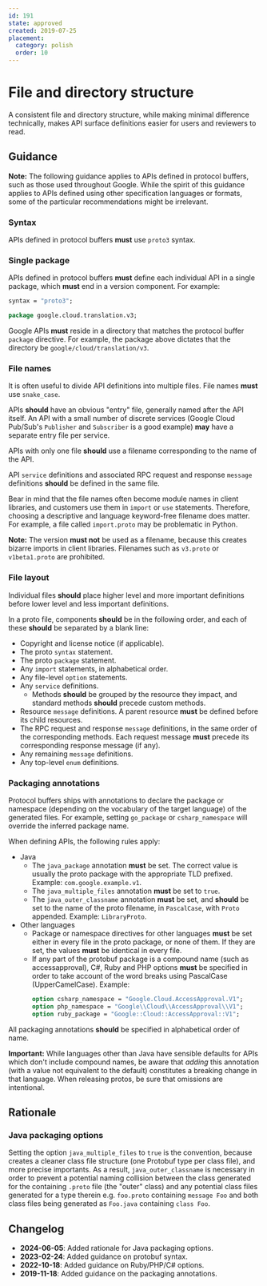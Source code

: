 ```yaml
---
id: 191
state: approved
created: 2019-07-25
placement:
  category: polish
  order: 10
---
```


# File and directory structure

A consistent file and directory structure, while making minimal difference
technically, makes API surface definitions easier for users and reviewers to
read.

## Guidance

**Note:** The following guidance applies to APIs defined in protocol buffers,
such as those used throughout Google. While the spirit of this guidance applies
to APIs defined using other specification languages or formats, some of the
particular recommendations might be irrelevant.

### Syntax

APIs defined in protocol buffers **must** use `proto3` syntax.

### Single package

APIs defined in protocol buffers **must** define each individual API in a
single package, which **must** end in a version component. For example:

```proto
syntax = "proto3";

package google.cloud.translation.v3;
```

Google APIs **must** reside in a directory that matches the protocol buffer
`package` directive. For example, the package above dictates that the directory
be `google/cloud/translation/v3`.

### File names

It is often useful to divide API definitions into multiple files. File names
**must** use `snake_case`.

APIs **should** have an obvious "entry" file, generally named after the API
itself. An API with a small number of discrete services (Google Cloud Pub/Sub's
`Publisher` and `Subscriber` is a good example) **may** have a separate entry
file per service.

APIs with only one file **should** use a filename corresponding to the name of
the API.

API `service` definitions and associated RPC request and response `message`
definitions **should** be defined in the same file.

Bear in mind that the file names often become module names in client libraries,
and customers use them in `import` or `use` statements. Therefore, choosing a
descriptive and language keyword-free filename does matter. For example, a file
called `import.proto` may be problematic in Python.

**Note:** The version **must not** be used as a filename, because this creates
bizarre imports in client libraries. Filenames such as `v3.proto` or
`v1beta1.proto` are prohibited.

### File layout

Individual files **should** place higher level and more important definitions
before lower level and less important definitions.

In a proto file, components **should** be in the following order, and each of
these **should** be separated by a blank line:

- Copyright and license notice (if applicable).
- The proto `syntax` statement.
- The proto `package` statement.
- Any `import` statements, in alphabetical order.
- Any file-level `option` statements.
- Any `service` definitions.
  - Methods **should** be grouped by the resource they impact, and standard
    methods **should** precede custom methods.
- Resource `message` definitions. A parent resource **must** be defined before
  its child resources.
- The RPC request and response `message` definitions, in the same order of the
  corresponding methods. Each request message **must** precede its
  corresponding response message (if any).
- Any remaining `message` definitions.
- Any top-level `enum` definitions.

### Packaging annotations

Protocol buffers ships with annotations to declare the package or namespace
(depending on the vocabulary of the target language) of the generated files.
For example, setting `go_package` or `csharp_namespace` will override the
inferred package name.

When defining APIs, the following rules apply:

- Java
  - The `java_package` annotation **must** be set. The correct value is usually
    the proto package with the appropriate TLD prefixed. Example:
    `com.google.example.v1`.
  - The `java_multiple_files` annotation **must** be set to `true`.
  - The `java_outer_classname` annotation **must** be set, and **should** be
    set to the name of the proto filename, in `PascalCase`, with `Proto`
    appended. Example: `LibraryProto`.
- Other languages
  - Package or namespace directives for other languages **must** be set either
    in every file in the proto package, or none of them. If they are set, the
    values **must** be identical in every file.
  - If any part of the protobuf package is a compound name (such as
    accessapproval), C#, Ruby and PHP options **must** be specified in order
    to take account of the word breaks using PascalCase (UpperCamelCase).
    Example:
    ```proto
    option csharp_namespace = "Google.Cloud.AccessApproval.V1";
    option php_namespace = "Google\\Cloud\\AccessApproval\\V1";
    option ruby_package = "Google::Cloud::AccessApproval::V1";
    ```

All packaging annotations **should** be specified in alphabetical order of
name.

**Important:** While languages other than Java have sensible defaults for APIs
which don't include compound names, be aware that _adding_ this annotation
(with a value not equivalent to the default) constitutes a breaking change in
that language. When releasing protos, be sure that omissions are intentional.

## Rationale

### Java packaging options

Setting the option `java_multiple_files` to `true` is the convention, because 
creates a cleaner class file structure (one Protobuf type per class file), and
more precise importants. As a result, `java_outer_classname` is  necessary in
order to prevent a potential naming collision between the class generated for
the containing `.proto` file (the "outer" class) and any potential class files
generated for a type therein e.g. `foo.proto` containing `message Foo` and both
class files being generated as `Foo.java` containing `class Foo`.

## Changelog

- **2024-06-05**: Added rationale for Java packaging options.
- **2023-02-24**: Added guidance on protobuf syntax.
- **2022-10-18**: Added guidance on Ruby/PHP/C# options.
- **2019-11-18**: Added guidance on the packaging annotations.
